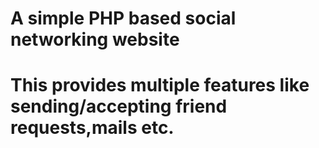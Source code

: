 # A simple PHP based social networking website
# This provides multiple features like sending/accepting friend requests,mails etc.
